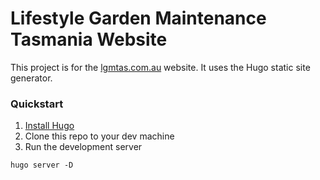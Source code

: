 # Lifestyle Garden Maintenance Tasmania Website

This project is for the [lgmtas.com.au](https://www.lgmtas.com.au) website. It uses the Hugo static site generator.

### Quickstart

1. [Install Hugo](https://gohugo.io/getting-started/installing)
2. Clone this repo to your dev machine
3. Run the development server

```
hugo server -D
```
